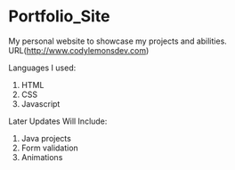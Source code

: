 # Portfolio_Site
My personal website to showcase my projects and abilities. URL(http://www.codylemonsdev.com)
 
 Languages I used:
 1) HTML
 2) CSS
 5) Javascript
 
 Later Updates Will Include:
 1) Java projects
 2) Form validation
 3) Animations
